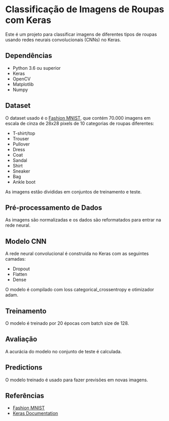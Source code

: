 # Classificação de Imagens de Roupas com Keras

Este é um projeto para classificar imagens de diferentes tipos de roupas usando redes neurais convolucionais (CNNs) no Keras.

## Dependências

- Python 3.6 ou superior
- Keras
- OpenCV  
- Matplotlib
- Numpy

## Dataset 

O dataset usado é o [Fashion MNIST](https://github.com/zalandoresearch/fashion-mnist), que contém 70.000 imagens em escala de cinza de 28x28 pixels de 10 categorias de roupas diferentes:

- T-shirt/top
- Trouser  
- Pullover
- Dress
- Coat
- Sandal  
- Shirt
- Sneaker
- Bag
- Ankle boot

As imagens estão divididas em conjuntos de treinamento e teste.

## Pré-processamento de Dados

As imagens são normalizadas e os dados são reformatados para entrar na rede neural.

## Modelo CNN

A rede neural convolucional é construída no Keras com as seguintes camadas:

- Dropout
- Flatten
- Dense

O modelo é compilado com loss categorical_crossentropy e otimizador adam.

## Treinamento 

O modelo é treinado por 20 épocas com batch size de 128. 

## Avaliação

A acurácia do modelo no conjunto de teste é calculada.

## Predictions

O modelo treinado é usado para fazer previsões em novas imagens. 

## Referências

- [Fashion MNIST](https://github.com/zalandoresearch/fashion-mnist)
- [Keras Documentation](https://keras.io/)
